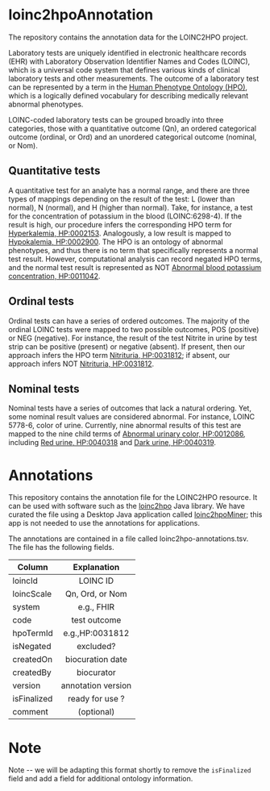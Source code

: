 # loinc2hpoAnnotation

The repository contains the annotation data for the LOINC2HPO project.

Laboratory tests  are uniquely identified in electronic healthcare records (EHR) with Laboratory Observation Identifier Names and Codes (LOINC), which is a universal code system that defines various kinds of clinical laboratory tests and other measurements. 
The outcome of a laboratory test can be represented by a term in the [Human Phenotype Ontology (HPO)](https://hpo.jax.org/app/), which is a logically defined vocabulary for describing medically relevant abnormal phenotypes.


LOINC-coded laboratory tests can be grouped broadly into three categories, those with a quantitative outcome (Qn), an ordered categorical outcome (ordinal, or Ord) and an unordered categorical outcome (nominal, or Nom). 

## Quantitative tests

A quantitative test for an analyte has a normal range, and there are three types of mappings depending on the result of the test: L (lower than normal), N (normal), and H (higher than normal). Take, for instance, a test for the concentration of potassium in the blood (LOINC:6298-4). If the result is high, our procedure infers the corresponding HPO term for [Hyperkalemia, HP:0002153](https://hpo.jax.org/app/browse/term/HP:0002153). Analogously, a low result is mapped to [Hypokalemia, HP:0002900](https://hpo.jax.org/app/browse/term/HP:0002900). The HPO is an ontology of abnormal phenotypes, and thus there is no term that specifically represents a normal test result. However, computational analysis can record negated HPO terms, and the normal test result is represented as NOT [Abnormal blood potassium concentration, HP:0011042](https://hpo.jax.org/app/browse/term/HP:0011042).

## Ordinal tests

Ordinal tests can have a series of ordered outcomes. The majority of the ordinal LOINC tests were mapped to two possible outcomes, POS (positive) or NEG (negative). For instance, the result of the test Nitrite in urine by test strip can be positive (present) or negative (absent). If present, then our approach infers the HPO term [Nitrituria, HP:0031812](https://hpo.jax.org/app/browse/term/HP:0031812); if absent, our approach infers NOT [Nitrituria, HP:0031812](https://hpo.jax.org/app/browse/term/HP:0031812).


## Nominal tests

Nominal tests have a series of outcomes that lack a natural ordering. Yet, some nominal result values are considered abnormal. For instance, LOINC 5778-6, color of urine. Currently, nine abnormal results of this test are mapped to the nine child terms of [Abnormal urinary color, HP:0012086](https://hpo.jax.org/app/browse/term/HP:0012086), including [Red urine, HP:0040318](https://hpo.jax.org/app/browse/term/HP:0040318) and [Dark urine, HP:0040319](https://hpo.jax.org/app/browse/term/HP:0040319).

# Annotations

This repository contains the annotation file for the LOINC2HPO resource. It can be used with software such as the
[loinc2hpo](https://github.com/monarch-initiative/loinc2hpo) Java library. We have curated the file using a Desktop Java application called [loinc2hpoMiner](https://github.com/pnrobinson/loinc2hpoMiner); this app is not needed to use the annotations for applications.

The annotations are contained in a file called loinc2hpo-annotations.tsv. The file has the following fields.

| Column     |     Explanation      |
|------------|:--------------------:|
| loincId    |  LOINC ID            |
| loincScale |  Qn, Ord, or Nom     |
| system     | e.g., FHIR           |
| code       | test outcome         |
| hpoTermId  |  e.g.,HP:0031812     |
| isNegated  |  excluded?           |
| createdOn  | biocuration date     |
| createdBy  | biocurator           |
| version    | annotation version   |
| isFinalized| ready for use ?      |
| comment    | (optional)           |


# Note

Note -- we will be adapting this format shortly to remove the ``isFinalized`` field and add a field for additional ontology information.
